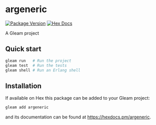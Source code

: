 # argeneric

[![Package Version](https://img.shields.io/hexpm/v/argeneric)](https://hex.pm/packages/argeneric)
[![Hex Docs](https://img.shields.io/badge/hex-docs-ffaff3)](https://hexdocs.pm/argeneric/)

A Gleam project

## Quick start

```sh
gleam run   # Run the project
gleam test  # Run the tests
gleam shell # Run an Erlang shell
```

## Installation

If available on Hex this package can be added to your Gleam project:

```sh
gleam add argeneric
```

and its documentation can be found at <https://hexdocs.pm/argeneric>.
